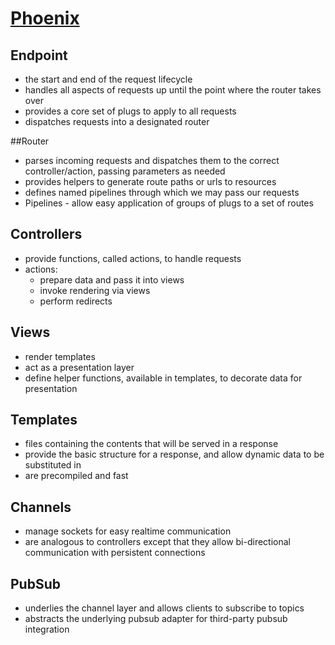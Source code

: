 # [Phoenix](https://hexdocs.pm/phoenix/overview.html)


## Endpoint
- the start and end of the request lifecycle
- handles all aspects of requests up until the point where the router takes over
- provides a core set of plugs to apply to all requests
- dispatches requests into a designated router


##Router
- parses incoming requests and dispatches them to the correct controller/action, passing parameters as needed
- provides helpers to generate route paths or urls to resources
- defines named pipelines through which we may pass our requests
- Pipelines - allow easy application of groups of plugs to a set of routes


## Controllers
- provide functions, called actions, to handle requests
- actions:
  - prepare data and pass it into views
  - invoke rendering via views
  - perform redirects


## Views
- render templates
- act as a presentation layer
- define helper functions, available in templates, to decorate data for presentation


## Templates
- files containing the contents that will be served in a response
- provide the basic structure for a response, and allow dynamic data to be substituted in
- are precompiled and fast


## Channels
- manage sockets for easy realtime communication
- are analogous to controllers except that they allow bi-directional communication with persistent connections


## PubSub
- underlies the channel layer and allows clients to subscribe to topics
- abstracts the underlying pubsub adapter for third-party pubsub integration

